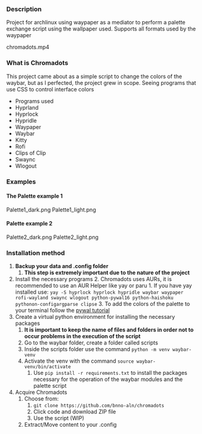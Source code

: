 ### Description
Project for archlinux using waypaper as a mediator to perform a palette exchange script using the wallpaper used.
Supports all formats used by the waypaper

chromadots.mp4

### What is Chromadots
This project came about as a simple script to change the colors of the waybar, but as I perfected, the project grew in scope. Seeing programs that use CSS to control interface colors 

- Programs used
- Hyprland
- Hyprlock
- Hypridle
- Waypaper
- Waybar
- Kitty
- Rofi
- Clips of Clip
- Swaync
- Wlogout


### Examples
#### The Palette example 1
Palette1_dark.png
Palette1_light.png

#### Palette example 2
Palette2_dark.png
Palette2_light.png

### Installation method
1. **Backup your data and .config folder**
	1. **This step is extremely important due to the nature of the project**
2. Install the necessary programs
	2. Chromadots uses AURs, it is recommended to use an AUR Helper like yay or paru
		1. If you have yay installed use: `yay -S hyprlock hyprlock hypridle waybar waypaper rofi-wayland swaync wlogout python-pywal16 python-haishoku pythonon-configargparse clipse`
	3. To add the colors of the palette to your terminal follow the [pywal tutorial](https://github.com/eylles/pywal16/wiki/Getting-Started-applying-the-theme-to-new-terminals)
3. Create a virtual python environment for installing the necessary packages
	1. **It is important to keep the name of files and folders in order not to occur problems in the execution of the script**
	2. Go to the waybar folder, create a folder called scripts
	3. Inside the scripts folder use the command `python -m venv waybar-venv`
	4. Activate the venv with the command `source waybar-venv/bin/activate`
		1. Use `pip install -r requirements.txt` to install the packages necessary for the operation of the waybar modules and the palette script
4. Acquire Chromadots
	1. Choose from:
		1. `git clone https://github.com/bnno-aln/chromadots`
		2. Click code and download ZIP file
		3. Use the script (WIP)
	2. Extract/Move content to your .config
